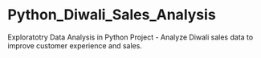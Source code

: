 # Python_Diwali_Sales_Analysis
Exploratotry Data Analysis in Python Project - Analyze Diwali sales data to improve customer experience and sales.
